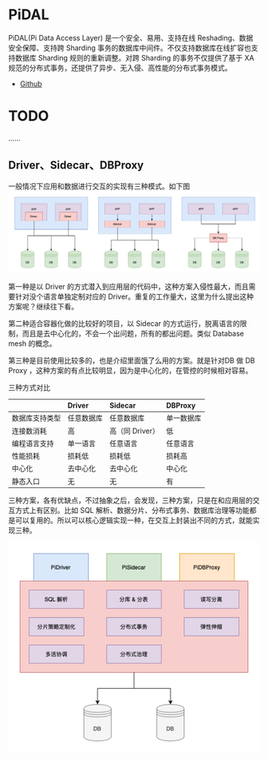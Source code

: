 # PiDAL
PiDAL(Pi Data Access Layer) 是一个安全、易用、支持在线 Reshading、数据安全保障、支持跨 Sharding 事务的数据库中间件。不仅支持数据库在线扩容也支持数据库 Sharding 规则的重新调整。对跨 Sharding 的事务不仅提供了基于 XA 规范的分布式事务，还提供了异步、无入侵、高性能的分布式事务模式。
- [Github](https://github.com/pi-plan/pidal)

# TODO 
……

## Driver、Sidecar、DBProxy

一般情况下应用和数据进行交互的实现有三种模式。如下图
![数据访问层的三种模式](../static/pidal/db-access-way.png)

第一种是以 Driver 的方式潜入到应用层的代码中，这种方案入侵性最大，而且需要针对没个语言单独定制对应的 Driver。重复的工作量大，这里为什么提出这种方案呢？继续往下看。

第二种适合容器化做的比较好的项目，以 Sidecar 的方式运行，脱离语言的限制，而且是去中心化的，不会一个出问题，所有的都出问题。类似 Database mesh 的概念。

第三种是目前使用比较多的，也是介绍里面饿了么用的方案。就是针对DB 做 DB Proxy ，这种方案的有点比较明显，因为是中心化的，在管控的时候相对容易。

三种方式对比

| | Driver | Sidecar | DBProxy |
| :--- | :--- | :--- | :--- |
| 数据库支持类型 | 任意数据库 | 任意数据库 | 单一数据库 |
| 连接数消耗 | 高 | 高（同 Driver） | 低 |
| 编程语言支持 | 单一语言 | 任意语言 | 任意语言 |
| 性能损耗 | 损耗低 | 损耗低 | 损耗高 |
| 中心化 | 去中心化 | 去中心化 | 中心化 |
| 静态入口 | 无 | 无 | 有 |

三种方案，各有优缺点，不过抽象之后，会发现，三种方案，只是在和应用层的交互方式上有区别。比如 SQL 解析、数据分片、分布式事务、数据库治理等功能都是可以复用的。所以可以核心逻辑实现一种，在交互上封装出不同的方式，就能实现三种。

![dal](../static/pidal/pidal.png)